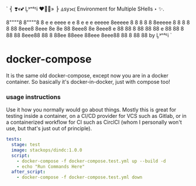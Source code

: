 `
⎨ ❣️«💕   Ḻʸⁿˢᴱi  ❤🖤🔥» ⎬ ⏅sy⟗⦅ Environment for Multiple SHells ‣ ✨.

8""""8                           8""""8
8      e   e eeee e     e        8      e   e e  eeeee
8eeeee 8   8 8    8     8        8eeeee 8   8 8  8   8
    88 8eee8 8eee 8e    8e           88 8eee8 8e 8eee8
e   88 88  8 88   88    88       e   88 88  8 88 88
8eee88 88  8 88ee 88eee 88eee    8eee88 88  8 88 88    by Ḻʸⁿˢᴱi
`

# docker-compose
It is the same old docker-compose, except now you are in a docker container.
So basically it's docker-in-docker, just with compose too!


### usage instructions

Use it how you normally would go about things.  Mostly this is great for testing
inside a container, on a CI/CD provider for VCS such as Gitlab, or in a containerized workflow
for CI such as CirclCI (whom I personally won't use, but that's just out of principle).

```yaml
tests:
  stage: test
  image: stackops/dindc:1.0.0
  script:
    - docker-compose -f docker-compose.test.yml up --build -d 
    - echo "Run Commands Here"
  after_script:
    - docker-compose -f docker-compose.test.yml down
```

